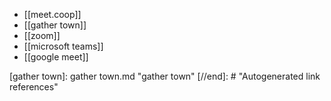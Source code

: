 - [[meet.coop]]
- [[gather town]]
- [[zoom]]
- [[microsoft teams]]
- [[google meet]]

[//begin]: # "Autogenerated link references for markdown compatibility"
[gather town]: gather town.md "gather town"
[//end]: # "Autogenerated link references"